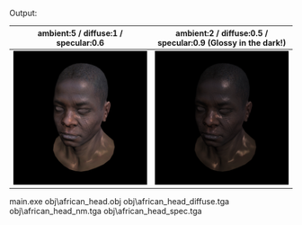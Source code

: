  Output:

| ambient:5 / diffuse:1 / specular:0.6 | ambient:2 / diffuse:0.5 / specular:0.9 (Glossy in the dark!) |
|------------- | ------------- | 
| ![](https://github.com/sT4R3K/tinyrenderer/raw/img/6.0.png) |  ![](https://github.com/sT4R3K/tinyrenderer/raw/img/6.0.gloss.png)

main.exe obj\african_head.obj obj\african_head_diffuse.tga obj\african_head_nm.tga  obj\african_head_spec.tga
